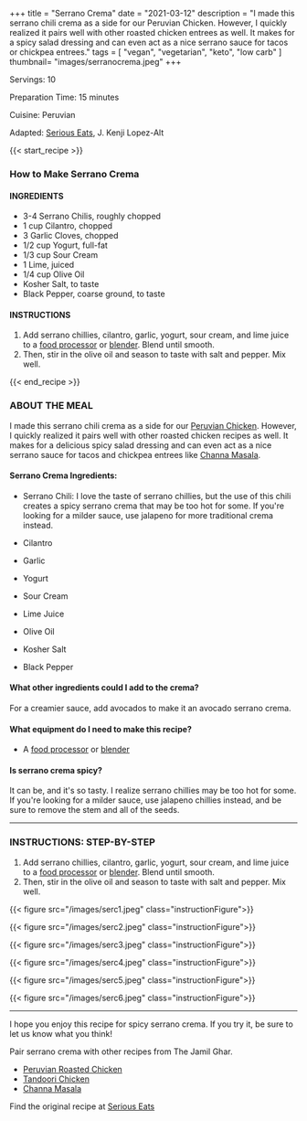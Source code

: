 +++
title = "Serrano Crema"
date = "2021-03-12"
description = "I made this serrano chili crema as a side for our Peruvian Chicken. However, I quickly realized it pairs well with other roasted chicken entrees as well. It makes for a spicy salad dressing and can even act as a nice serrano sauce for tacos or chickpea entrees."
tags = [
    "vegan",
    "vegetarian",
    "keto",
    "low carb"
]
thumbnail= "images/serranocrema.jpeg"
+++

Servings: 10 <!--more-->

Preparation Time: 15 minutes

Cuisine: Peruvian

Adapted: [Serious Eats](https://www.seriouseats.com/recipes/2017/07/peruvian-style-grilled-chicken-sandwiches-recipe.html), J. Kenji Lopez-Alt

{{< start_recipe >}}

### How to Make Serrano Crema 

#### INGREDIENTS 

* 3-4 Serrano Chilis, roughly chopped 
* 1 cup Cilantro, chopped 
* 3 Garlic Cloves, chopped 
* 1/2 cup Yogurt, full-fat 
* 1/3 cup Sour Cream 
* 1 Lime, juiced 
* 1/4 cup Olive Oil 
* Kosher Salt, to taste 
* Black Pepper, coarse ground, to taste
  
#### INSTRUCTIONS

1. Add serrano chillies, cilantro, garlic, yogurt, sour cream, and lime juice to a [food processor](https://amzn.to/3vE4gs7) or [blender](https://amzn.to/2RqFDQM). Blend until smooth. 
2. Then, stir in the olive oil and season to taste with salt and pepper. Mix well. 

{{< end_recipe >}}

### ABOUT THE MEAL

I made this serrano chili crema as a side for our [Peruvian Chicken](https://www.jamilghar.com/recipe/peruvian_chicken/). However, I quickly realized it pairs well with other roasted chicken recipes as well. It makes for a delicious spicy salad dressing and can even act as a nice serrano sauce for tacos and chickpea entrees like [Channa Masala](https://www.jamilghar.com/recipe/chana_masala/).

#### Serrano Crema Ingredients: 

* Serrano Chili: I love the taste of serrano chillies, but the use of this chili creates a spicy serrano crema that may be too hot for some. If you're looking for a milder sauce, use jalapeno for more traditional crema instead. 

* Cilantro 

* Garlic 

* Yogurt

* Sour Cream 

* Lime Juice 

* Olive Oil

* Kosher Salt 

* Black Pepper 

#### What other ingredients could I add to the crema? 

For a creamier sauce, add avocados to make it an avocado serrano crema.  

#### What equipment do I need to make this recipe?

* A [food processor](https://amzn.to/3vE4gs7) or [blender](https://amzn.to/2RqFDQM) 

#### Is serrano crema spicy? 

It can be, and it's so tasty. I realize serrano chillies may be too hot for some. If you're looking for a milder sauce, use jalapeno chillies instead, and be sure to remove the stem and all of the seeds. 

----

### INSTRUCTIONS: STEP-BY-STEP 

1. Add serrano chillies, cilantro, garlic, yogurt, sour cream, and lime juice to a [food processor](https://amzn.to/3vE4gs7) or [blender](https://amzn.to/2RqFDQM). Blend until smooth. 
2. Then, stir in the olive oil and season to taste with salt and pepper. Mix well. 

{{< figure src="/images/serc1.jpeg" class="instructionFigure">}}

{{< figure src="/images/serc2.jpeg" class="instructionFigure">}}

{{< figure src="/images/serc3.jpeg" class="instructionFigure">}}

{{< figure src="/images/serc4.jpeg" class="instructionFigure">}}

{{< figure src="/images/serc5.jpeg" class="instructionFigure">}}

{{< figure src="/images/serc6.jpeg" class="instructionFigure">}}

----

I hope you enjoy this recipe for spicy serrano crema. If you try it, be sure to let us know what you think!

Pair serrano crema with other recipes from The Jamil Ghar. 

* [Peruvian Roasted Chicken](https://www.jamilghar.com/recipe/peruvian_chicken/)
* [Tandoori Chicken](https://www.jamilghar.com/recipe/tandoori_chicken/)
* [Channa Masala](https://www.jamilghar.com/recipe/chana_masala/)

Find the original recipe at [Serious Eats](https://www.seriouseats.com/recipes/2017/07/peruvian-style-grilled-chicken-sandwiches-recipe.html)
